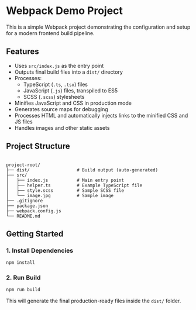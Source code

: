 # Webpack Demo Project

This is a simple Webpack project demonstrating the configuration and setup for a modern frontend build pipeline.

## Features

- Uses `src/index.js` as the entry point
- Outputs final build files into a `dist/` directory
- Processes:
  - TypeScript (`.ts`, `.tsx`) files
  - JavaScript (`.js`) files, transpiled to ES5
  - SCSS (`.scss`) stylesheets
- Minifies JavaScript and CSS in production mode
- Generates source maps for debugging
- Processes HTML and automatically injects links to the minified CSS and JS files
- Handles images and other static assets

## Project Structure

```

project-root/
├── dist/                  # Build output (auto-generated)
├── src/
│   ├── index.js           # Main entry point
│   ├── helper.ts          # Example TypeScript file
│   ├── style.scss         # Sample SCSS file
│   └── image.jpg          # Sample image
├── .gitignore
├── package.json
├── webpack.config.js
└── README.md

```

## Getting Started

### 1. Install Dependencies

```bash
npm install
```

### 2. Run Build

```bash
npm run build
```

This will generate the final production-ready files inside the `dist/` folder.
